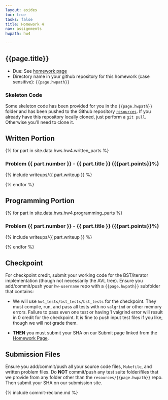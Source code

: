 ```yaml
---
layout: asides
toc: true
tasks: false
title: Homework 4
nav: assignments
hwpath: hw4

---
```


## {{page.title}}

+ Due: See [homework page]({{site.baseurl}}/homework/index.html)
+ Directory name in your github repository for this homework (case sensitive): `{{page.hwpath}}`

### Skeleton Code
Some skeleton code has been provided for you in the `{{page.hwpath}}` folder and has been pushed to the Github repository [`resources`](https://github.com/{{site.data.main.github_org}}/resources/ ). If you already have this repository locally cloned, just perform a `git pull`.  Otherwise you'll need to clone it.


## Written Portion


{% for part in site.data.hws.hw4.written_parts %}

### Problem {{ part.number }} - {{ part.title }} ({{part.points}}%)

{% include writeups/{{ part.writeup }} %}

{% endfor %}


## Programming Portion

{% for part in site.data.hws.hw4.programming_parts %}

### Problem {{ part.number }} - {{ part.title }} ({{part.points}}%)

{% include writeups/{{ part.writeup }} %}

{% endfor %}

## Checkpoint

For checkpoint credit, submit your working code for the BST/iterator implementation (though not necessarily the AVL tree). Ensure you add/commit/push your `hw-username` repo with a `{{page.hwpath}}` subfolder that contains:

  - We will use `hw4_tests/bst_tests/bst_tests` for the checkpoint.  They must compile, run, and pass all tests with no `valgrind` or other memory errors.  Failure to pass even one test or having 1 valgrind error will result in 0 credit for the checkpoint.  It is fine to push input test files if you like, though we will not grade them.

  - **THEN** you must submit your SHA on our Submit page linked from the [Homework Page]({{site.baseurl}}/homeworks/).

## Submission Files

Ensure you add/commit/push all your source code files, `Makefile`, and written problem files.  Do **NOT** commit/push any test suite folder/files that we provide from any folder other than the `resources/{{page.hwpath}}` repo.  Then submit your SHA on our submission site.

{% include commit-reclone.md %}

